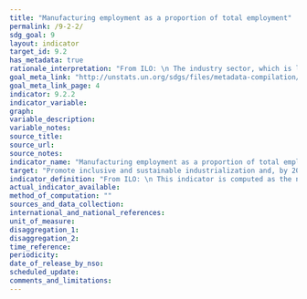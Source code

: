 ```yaml
---
title: "Manufacturing employment as a proportion of total employment"
permalink: /9-2-2/
sdg_goal: 9
layout: indicator
target_id: 9.2
has_metadata: true
rationale_interpretation: "From ILO: \n The industry sector, which is largely composed of manufacturing, is central to the economy given its significant contribution to national product and employment. It impacts also other aspects of life such as health and the environment. The industry sector being a major source of job creation (directly and indirectly), the study of trends and patterns of the share and growth of employment in industry can reveal valuable information on the labour market configuration and the situation in terms of social cohesion. \n\n From UNIDO: \n This indicator represents the contribution of manufacturing in job creation. It is universally important indicator. For industrialized countries it represents sustained growth, for developing countries it shows the ability of manufacturing to absorb surplus labour from traditional sectors. Compared to the indicator 9.2.1 it measures the labour productivity ' another key indicator for measuring technological progress."
goal_meta_link: "http://unstats.un.org/sdgs/files/metadata-compilation/Metadata-Goal-9.pdf"
goal_meta_link_page: 4
indicator: 9.2.2
indicator_variable: 
graph: 
variable_description: 
variable_notes: 
source_title: 
source_url: 
source_notes: 
indicator_name: "Manufacturing employment as a proportion of total employment"
target: "Promote inclusive and sustainable industrialization and, by 2030, significantly raise industry's share of employment and gross domestic product, in line with national circumstances, and double its share in least developed countries."
indicator_definition: "From ILO: \n This indicator is computed as the number of persons employed in the industry sector divided by total employment. Employed persons are defined as all those of working age who, during a short reference period, were engaged in any activity to produce goods or provide services for pay or profit. The industry sector comprises mining and quarrying, manufacturing, construction and public utilities (electricity, gas and water). \n\n From UNIDO: \n Employment is defined as a work performed for pay or profit. The value is obtained by summing up the number of employed in all manufacturing activities. The manufacturing employment indicator is presented in absolute terms as well as relative to total employment."
actual_indicator_available: 
method_of_computation: ""
sources_and_data_collection: 
international_and_national_references: 
unit_of_measure: 
disaggregation_1: 
disaggregation_2: 
time_reference: 
periodicity: 
date_of_release_by_nso: 
scheduled_update: 
comments_and_limitations: 
---
```


